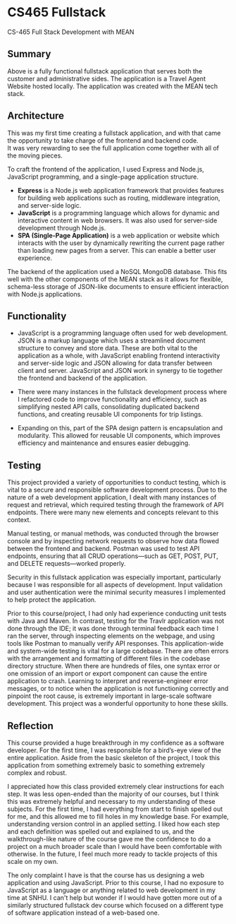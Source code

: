 # CS465 Fullstack
CS-465 Full Stack Development with MEAN

## Summary
Above is a fully functional fullstack application that serves both the customer and administrative sides. The application is a Travel Agent Website hosted locally. The application was created with the MEAN tech stack.

## Architecture
This was my first time creating a fullstack application, and with that came the opportunity to take charge of the frontend and backend code.  
It was very rewarding to see the full application come together with all of the moving pieces.  

To craft the frontend of the application, I used Express and Node.js, JavaScript programming, and a single-page application structure.  

- **Express** is a Node.js web application framework that provides features for building web applications such as routing, middleware integration, and server-side logic.  
- **JavaScript** is a programming language which allows for dynamic and interactive content in web browsers. It was also used for server-side development through Node.js.  
- **SPA (Single-Page Application)** is a web application or website which interacts with the user by dynamically rewriting the current page rather than loading new pages from a server. This can enable a better user experience.

The backend of the application used a NoSQL MongoDB database. This fits well with the other components of the MEAN stack as it allows for flexible, schema-less storage of JSON-like documents to ensure efficient interaction with Node.js applications.  

## Functionality
- JavaScript is a programming language often used for web development. JSON is a markup language which uses a streamlined document structure to convey and store data. These are both vital to the application as a whole, with JavaScript enabling frontend interactivity and server-side logic and JSON allowing for data transfer between client and server. JavaScript and JSON work in synergy to tie together the frontend and backend of the application.  

- There were many instances in the fullstack development process where I refactored code to improve functionality and efficiency, such as simplifying nested API calls, consolidating duplicated backend functions, and creating reusable UI components for trip listings.  

- Expanding on this, part of the SPA design pattern is encapsulation and modularity. This allowed for reusable UI components, which improves efficiency and maintenance and ensures easier debugging.  

## Testing
This project provided a variety of opportunities to conduct testing, which is vital to a secure and responsible software development process. Due to the nature of a web development application, I dealt with many instances of request and retrieval, which required testing through the framework of API endpoints. There were many new elements and concepts relevant to this context.  

Manual testing, or manual methods, was conducted through the browser console and by inspecting network requests to observe how data flowed between the frontend and backend. Postman was used to test API endpoints, ensuring that all CRUD operations—such as GET, POST, PUT, and DELETE requests—worked properly.  

Security in this fullstack application was especially important, particularly because I was responsible for all aspects of development. Input validation and user authentication were the minimal security measures I implemented to help protect the application.  

Prior to this course/project, I had only had experience conducting unit tests with Java and Maven. In contrast, testing for the Travlr application was not done through the IDE; it was done through terminal feedback each time I ran the server, through inspecting elements on the webpage, and using tools like Postman to manually verify API responses. This application-wide and system-wide testing is vital for a large codebase. There are often errors with the arrangement and formatting of different files in the codebase directory structure. When there are hundreds of files, one syntax error or one omission of an import or export component can cause the entire application to crash. Learning to interpret and reverse-engineer error messages, or to notice when the application is not functioning correctly and pinpoint the root cause, is extremely important in large-scale software development. This project was a wonderful opportunity to hone these skills.  

## Reflection 
This course provided a huge breakthrough in my confidence as a software developer. For the first time, I was responsible for a bird’s-eye view of the entire application. Aside from the basic skeleton of the project, I took this application from something extremely basic to something extremely complex and robust.  

I appreciated how this class provided extremely clear instructions for each step. It was less open-ended than the majority of our courses, but I think this was extremely helpful and necessary to my understanding of these subjects. For the first time, I had everything from start to finish spelled out for me, and this allowed me to fill holes in my knowledge base. For example, understanding version control in an applied setting. I liked how each step and each definition was spelled out and explained to us, and the walkthrough-like nature of the course gave me the confidence to do a project on a much broader scale than I would have been comfortable with otherwise. In the future, I feel much more ready to tackle projects of this scale on my own.  

The only complaint I have is that the course has us designing a web application and using JavaScript. Prior to this course, I had no exposure to JavaScript as a language or anything related to web development in my time at SNHU. I can't help but wonder if I would have gotten more out of a similarly structured fullstack dev course which focused on a different type of software application instead of a web-based one.  
